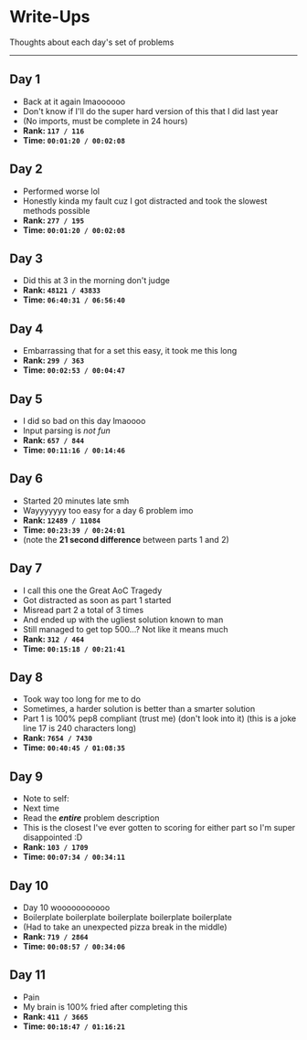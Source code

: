 # Write-Ups

Thoughts about each day's set of problems

---

## Day 1
- Back at it again lmaoooooo
- Don't know if I'll do the super hard version of this that I did last year
- (No imports, must be complete in 24 hours)
- **Rank: `117 / 116`**
- **Time: `00:01:20 / 00:02:08`**

## Day 2
- Performed worse lol
- Honestly kinda my fault cuz I got distracted and took the slowest methods possible
- **Rank: `277 / 195`**
- **Time: `00:01:20 / 00:02:08`**

## Day 3
- Did this at 3 in the morning don't judge
- **Rank: `48121 / 43833`**
- **Time: `06:40:31 / 06:56:40`**

## Day 4
- Embarrassing that for a set this easy, it took me this long
- **Rank: `299 / 363`**
- **Time: `00:02:53 / 00:04:47`**

## Day 5
- I did so bad on this day lmaoooo
- Input parsing is *not fun*
- **Rank: `657 / 844`**
- **Time: `00:11:16 / 00:14:46`**

## Day 6
- Started 20 minutes late smh
- Wayyyyyyy too easy for a day 6 problem imo
- **Rank: `12489 / 11084`**
- **Time: `00:23:39 / 00:24:01`**
- (note the **21 second difference** between parts 1 and 2)

## Day 7
- I call this one the Great AoC Tragedy
- Got distracted as soon as part 1 started
- Misread part 2 a total of 3 times
- And ended up with the ugliest solution known to man
- Still managed to get top 500...? Not like it means much
- **Rank: `312 / 464`**
- **Time: `00:15:18 / 00:21:41`**

## Day 8
- Took way too long for me to do
- Sometimes, a harder solution is better than a smarter solution
- Part 1 is 100% pep8 compliant (trust me) (don't look into it) (this is a joke line 17 is 240 characters long)
- **Rank: `7654 / 7430`**
- **Time: `00:40:45 / 01:08:35`**

## Day 9
- Note to self:
- Next time
- Read the ***entire*** problem description
- This is the closest I've ever gotten to scoring for either part so I'm super disappointed :D
- **Rank: `103 / 1709`**
- **Time: `00:07:34 / 00:34:11`**

## Day 10
- Day 10 wooooooooooo
- Boilerplate boilerplate boilerplate boilerplate boilerplate
- (Had to take an unexpected pizza break in the middle) 
- **Rank: `719 / 2864`**
- **Time: `00:08:57 / 00:34:06`**

## Day 11
- Pain
- My brain is 100% fried after completing this
- **Rank: `411 / 3665`**
- **Time: `00:18:47 / 01:16:21`**